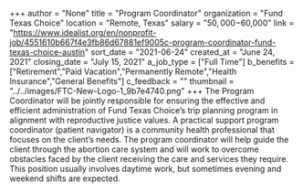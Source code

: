 +++
author = "None"
title = "Program Coordinator"
organization = "Fund Texas Choice"
location = "Remote, Texas"
salary = "$50,000-$60,000"
link = "https://www.idealist.org/en/nonprofit-job/4551610b667f4e3fb86d67881ef9005c-program-coordinator-fund-texas-choice-austin"
sort_date = "2021-06-24"
created_at = "June 24, 2021"
closing_date = "July 15, 2021"
a_job_type = ["Full Time"]
b_benefits = ["Retirement","Paid Vacation","Permanently Remote","Health Insurance","General Benefits"]
c_feedback = ""
thumbnail = "../../images/FTC-New-Logo-1_9b7e4740.png"
+++
The Program Coordinator will be jointly responsible for ensuring the effective and efficient administration of Fund Texas Choice’s trip planning program in alignment with reproductive justice values. A practical support program coordinator (patient navigator) is a community health professional that focuses on the client’s needs. The program coordinator will help guide the client through the abortion care system and will work to overcome obstacles faced by the client receiving the care and services they require. This position usually involves daytime work, but sometimes evening and weekend shifts are expected.